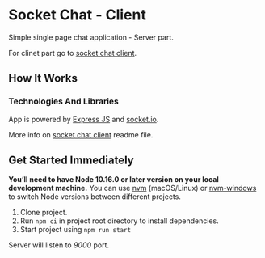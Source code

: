 # Socket Chat - Client

Simple single page chat application - Server part.

For clinet part go to [socket chat client](https://github.com/IVIosi/socket-chat-client).

## How It Works

### Technologies And Libraries

App is powered by [Express JS](https://expressjs.com/) and [socket.io](http://socket.io/).

More info on [socket chat client](https://github.com/IVIosi/socket-chat-client) readme file.

## Get Started Immediately

**You’ll need to have Node 10.16.0 or later version on your local development machine.** You can use [nvm](https://github.com/creationix/nvm#installation) (macOS/Linux) or [nvm-windows](https://github.com/coreybutler/nvm-windows#node-version-manager-nvm-for-windows) to switch Node versions between different projects.

1. Clone project.
2. Run `npm ci` in project root directory to install dependencies.
3. Start project using `npm run start`

Server will listen to _9000_ port.
